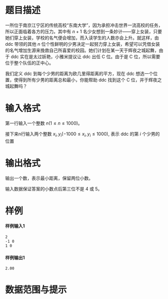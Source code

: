 
# 题目描述

一所位于南京江宁区的传统高校“东南大学”，因为承担冲击世界一流高校的任务，所以正面临着各方的压力。其中有 $n + 1$ 名少女想到一条妙计——穿上女装，只要她们穿上女装，学校的名气便会增加，而入读学生的人数亦会上升。就这样，由 ddc 带领的其他 $n$ 位个性鲜明的少男决定一起努力穿上女装，希望可以凭借女装的名气增加生源来挽救自己所喜爱的校园。她们计划在某一天于辉夜之城起舞，由于 ddc 实在是太过妖艳，小雅米提议让 ddc 出任 C 位。由于是 C 位，所以需要位于整个队伍的正中心。

我们定义 ddc 到每个少男的距离为欧几里得距离的平方，现在 ddc 想选一个位置，使得到所有少男的距离总和最小，你能帮助 ddc 找到这个 C 位，并于辉夜之城起舞吗？

# 输入格式

第一行输入一个整数 $n(1\leq n\leq 1000)$。

接下来n行输入两个整数 $x_i, y_i(-1000\leq x_i,y_i\leq 1000)$, 表示 ddc 的第 $i$ 个少男的位置

# 输出格式

输出一个数，表示最小距离，保留两位小数。

输入数据保证答案的小数点后第三位不是 $4$ 或 $5$。

# 样例

#### 样例输入1

```plain
2
-1 0
1 0
```

#### 样例输出1

```plain
2.00
```

# 数据范围与提示



